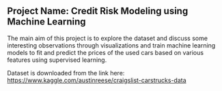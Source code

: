 ## Project Name: Credit Risk Modeling using Machine Learning

The main aim of this project is to explore the dataset and discuss some interesting observations through visualizations and train machine learning models to fit and predict the prices of the used cars based on various features using supervised learning.

Dataset is downloaded from the link here: https://www.kaggle.com/austinreese/craigslist-carstrucks-data
